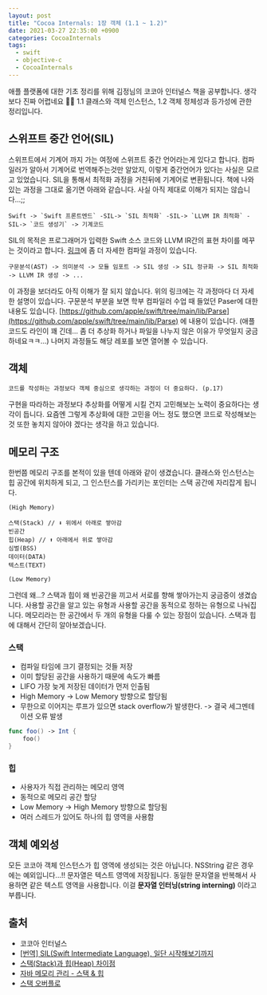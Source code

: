 ```yaml
---
layout: post
title: "Cocoa Internals: 1장 객체 (1.1 ~ 1.2)"
date: 2021-03-27 22:35:00 +0900
categories: CocoaInternals
tags:
  - swift
  - objective-c
  - CocoaInternals
---
```


애플 플랫폼에 대한 기초 정리를 위해 김정님의 코코아 인터널스 책을 공부합니다. 생각보다 진짜 어렵네요 🤣🤣 1.1 클래스와 객체 인스턴스, 1.2 객체 정체성과 등가성에 관한 정리입니다.

## 스위프트 중간 언어(SIL)

스위프트에서 기계어 까지 가는 여정에 스위프트 중간 언어라는게 있다고 합니다. 컴파일러가 알아서 기계어로 번역해주는것만 알았지, 이렇게 중간언어가 있다는 사실은 모르고 있었습니다. SIL을 통해서 최적화 과정을 거친뒤에 기계어로 변환됩니다. 책에 나와 있는 과정을 그대로 옮기면 아래와 같습니다. 사실 아직 제대로 이해가 되지는 않습니다...;;

```
Swift -> `Swift 프론트엔드` -SIL-> `SIL 최적화` -SIL-> `LLVM IR 최적화` -SIL-> `코드 생성기` -> 기계코드  
```

SIL의 목적은 프로그래머가 입력한 Swift 소스 코드와 LLVM IR간의 표현 차이를 메꾸는 것이라고 합니다. [링크](https://woowabros.github.io/swift/2018/03/18/translation-SIL-for-the-moment-before-entry.html)에 좀 더 자세한 컴파일 과정이 있습니다.

```
구문분석(AST) -> 의미분석 -> 모듈 임포트 -> SIL 생성 -> SIL 정규화 -> SIL 최적화 -> LLVM IR 생성 -> ...
```

이 과정을 보더라도 아직 이해가 잘 되지 않습니다. 위의 링크에는 각 과정마다 더 자세한 설명이 있습니다. 구문분석 부분을 보면 학부 컴파일러 수업 때 들었던 Paser에 대한 내용도 있습니다. [https://github.com/apple/swift/tree/main/lib/Parse](https://github.com/apple/swift/tree/main/lib/Parse) 에 내용이 있습니다. (애플 코드도 라인이 꽤 긴데... 좀 더 추상화 하거나 파일을 나누지 않은 이유가 무엇일지 궁금하네요ㅋㅋ...) 나머지 과정들도 해당 레포를 보면 열어볼 수 있습니다.

## 객체
```
코드를 작성하는 과정보다 객체 중심으로 생각하는 과정이 더 중요하다. (p.17)
```

구현을 따라하는 과정보다 추상화를 어떻게 시킬 건지 고민해보는 노력이 중요하다는 생각이 듭니다. 요즘엔 그렇게 추상화에 대한 고민을 어느 정도 했으면 코드로 작성해보는 것 또한 놓치지 않아야 겠다는 생각을 하고 있습니다.

## 메모리 구조

한번쯤 메모리 구조를 본적이 있을 텐데 아래와 같이 생겼습니다. 클래스와 인스턴스는 힙 공간에 위치하게 되고, 그 인스턴스를 가리키는 포인터는 스택 공간에 자리잡게 됩니다.

```
(High Memory)

스택(Stack) // ⬇️ 위에서 아래로 쌓아감
빈공간
힙(Heap) // ⬆️ 아래에서 위로 쌓아감
심벌(BSS)
데이터(DATA)
텍스트(TEXT)

(Low Memory)
```

그런데 왜...? 스택과 힙이 왜 빈공간을 끼고서 서로를 향해 쌓아가는지 궁금증이 생겼습니다. 사용할 공간을 알고 있는 유형과 사용할 공간을 동적으로 정하는 유형으로 나눠집니다. 메모리라는 한 공간에서 두 개의 유형을 다룰 수 있는 장점이 있습니다. 스택과 힙에 대해서 간단히 알아보겠습니다.

### 스택

* 컴파일 타임에 크기 결정되는 것들 저장
* 이미 할당된 공간을 사용하기 때문에 속도가 빠름
* LIFO 가장 늦게 저장된 데이터가 먼저 인출됨
* High Memory -> Low Memory 방향으로 할당됨
* 무한으로 이어지는 루프가 있으면 stack overflow가 발생한다. -> 결국 세그멘테이션 오류 발생
```swift
func foo() -> Int {
    foo()
}
```

### 힙

* 사용자가 직접 관리하는 메모리 영역
* 동적으로 메모리 공간 할당
* Low Memory -> High Memory 방향으로 할당됨
* 여러 스레드가 있어도 하나의 힙 영역을 사용함


## 객체 예외성

모든 코코아 객체 인스턴스가 힙 영역에 생성되는 것은 아닙니다. NSString 같은 경우에는 예외입니다...!! 문자열은 텍스트 영역에 저장됩니다. 동일한 문자열을 반복해서 사용하면 같은 텍스트 영역을 사용합니다. 이걸 **문자열 인터닝(string interning)** 이라고 부릅니다.

## 출처
* 코코아 인터널스
* [[번역] SIL(Swift Intermediate Language), 일단 시작해보기까지](https://woowabros.github.io/swift/2018/03/18/translation-SIL-for-the-moment-before-entry.html)
* [스택(Stack)과 힙(Heap) 차이점](https://junghyun100.github.io/%ED%9E%99-%EC%8A%A4%ED%83%9D%EC%B0%A8%EC%9D%B4%EC%A0%90/)
* [자바 메모리 관리 - 스택 & 힙](https://yaboong.github.io/java/2018/05/26/java-memory-management/)
* [스택 오버플로](https://ko.wikipedia.org/wiki/%EC%8A%A4%ED%83%9D_%EC%98%A4%EB%B2%84%ED%94%8C%EB%A1%9C)

